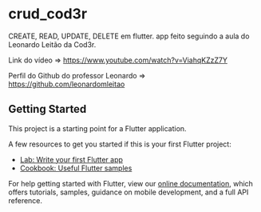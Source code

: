 # crud_cod3r

CREATE, READ,  UPDATE, DELETE em flutter.
app feito seguindo a aula do Leonardo Leitão da Cod3r.

Link do vídeo => https://www.youtube.com/watch?v=ViahqKZzZ7Y

Perfil do Github do professor Leonardo => https://github.com/leonardomleitao




## Getting Started

This project is a starting point for a Flutter application.

A few resources to get you started if this is your first Flutter project:

- [Lab: Write your first Flutter app](https://flutter.dev/docs/get-started/codelab)
- [Cookbook: Useful Flutter samples](https://flutter.dev/docs/cookbook)

For help getting started with Flutter, view our
[online documentation](https://flutter.dev/docs), which offers tutorials,
samples, guidance on mobile development, and a full API reference.
